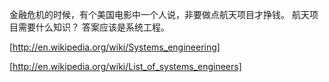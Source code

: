 
金融危机的时候，有个美国电影中一个人说，非要做点航天项目才挣钱。
航天项目需要什么知识？
答案应该是系统工程。

[http://en.wikipedia.org/wiki/Systems_engineering]

[http://en.wikipedia.org/wiki/List_of_systems_engineers]


